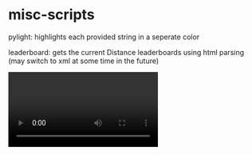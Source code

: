 # misc-scripts

pylight: highlights each provided string in a seperate color

leaderboard: gets the current Distance leaderboards using html parsing (may switch to xml at some time in the future)


<video id="pelican-installation" class="video-js vjs-default-skin" controls
data-setup="{}">
<source src="https://gfycat.com/DetailedEquatorialIggypops"'>
</video>
